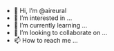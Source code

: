 - 👋 Hi, I’m @aireural
- 👀 I’m interested in ...
- 🌱 I’m currently learning ...
- 💞️ I’m looking to collaborate on ...
- 📫 How to reach me ...

<!---
aireural/aireural is a ✨ special ✨ repository because its `README.md` (this file) appears on your GitHub profile.
You can click the Preview link to take a look at your changes.
--->
